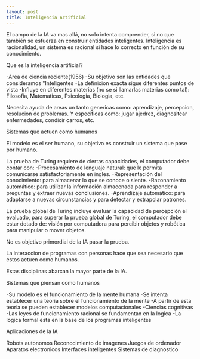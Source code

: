 ```yaml
---
layout: post
title: Inteligencia Artificial
---
```


El campo de la IA va mas allá, no solo intenta comprender, si no que también se esfuerza en construir entidades inteligentes.
Inteligencia es racionalidad, un sistema es racional si hace lo correcto en función de su conocimiento.

Que es la inteligencia artificial?

-Area de ciencia reciente(1956)
-Su objetivo son las entidades que consideramos "Inteligentes
-La definicion exacta sigue diferentes puntos de vista
-Influye en diferentes materias (no se si llamarlas materias como tal): Filosofia, Matematicas, Psicologia, Biologia, etc.

Necesita ayuda de areas un tanto genericas como: aprendizaje, percepcion, resolucion de problemas. Y especificas como: jugar ajedrez, diagnositcar enfermedades, condicir carros, etc.


Sistemas que actuen como humanos

El modelo es el ser humano, su objetivo es construir un sistema que pase por humano.

La prueba de Turing requiere de ciertas capacidades, el computador debe contar con:
-Procesamiento de lenguaje natural: que le permita comunicarse satisfactoriamente en ingles.
-Representación del conocimiento: para almacenar lo que se conoce o siente.
-Razonamiento automático: para utilizar la información almacenada para responder a preguntas y extraer nuevas conclusiones.
-Aprendizaje automático: para adaptarse a nuevas circunstancias y para detectar y extrapolar patrones.

La prueba global de Turing incluye evaluar la capacidad de percepción el evaluado, para superar la prueba global de Turing, el computador debe estar dotado de: visión por computadora para percibir objetos y robótica para manipular o mover objetos.

No es objetivo primordial de la IA pasar la prueba.

La interaccion de programas con personas hace que sea necesario que estos actuen como humanos.

Estas disciplinas abarcan la mayor parte de la IA.


Sistemas que piensan como humanos 

-Su modelo es el funcionamiento de la mente humana
-Se intenta establecer una teoria sobre el funcionamiento de la mente
-A partir de esta teoria se pueden establecer modelos computacionales
-Ciencias cognitivas
-Las leyes de funcionamiento racional se fundamentan en la logica
-La logica formal esta en la base de los programas inteligentes


Aplicaciones de la IA

Robots autonomos
Reconocimiento de imagenes
Juegos de ordenador
Aparatos electronicos
Interfaces inteligentes
Sistemas de diagnostico
